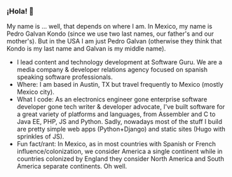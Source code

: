 ### ¡Hola! 👋

My name is ... well, that depends on where I am. In Mexico, my name is Pedro Galvan Kondo (since we use two last names, our father's and our mother's). But in the USA I am just Pedro Galvan (otherwise they think that Kondo is my last name and Galvan is my middle name). 


* I lead content and technology development at Software Guru. We are a media company & developer relations agency focused on spanish speaking software professionals.
* Where: I am based in Austin, TX but travel frequently to Mexico (mostly Mexico city).
* What I code: As an electronics engineer gone enterprise software developer gone tech writer & developer advocate, I've built software for a great variety of platforms and languages, from Assembler and C to Java EE, PHP, JS and Python. Sadly, nowadays most of the stuff I build are pretty simple web apps (Python+Django) and static sites (Hugo with sprinkles of JS).
* Fun fact/rant: In Mexico, as in most countries with Spanish or French influence/colonization, we consider America a single continent while in countries colonized by England they consider North America and South America separate continents. Oh well.

